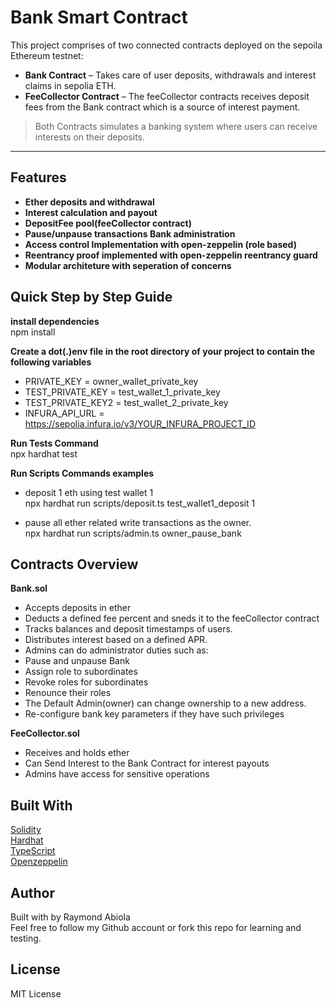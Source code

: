 # Bank Smart Contract

This project comprises of two connected contracts deployed on the sepoila Ethereum testnet: 

- **Bank Contract** – Takes care of user deposits, withdrawals and interest claims in sepolia ETH.
- **FeeCollector Contract** – The feeCollector contracts receives deposit fees from the Bank contract which is a source of interest payment.

> Both Contracts simulates a banking system where users can receive interests on their deposits.

---

## Features

- **Ether deposits and withdrawal** 
- **Interest calculation and payout** 
- **DepositFee pool(feeCollector contract)** 
- **Pause/unpause transactions Bank administration**
- **Access control Implementation with open-zeppelin (role based)** 
- **Reentrancy proof implemented with open-zeppelin reentrancy guard** 
- **Modular architeture with seperation of concerns**

## Quick Step by Step Guide

**install dependencies** <br>
npm install

**Create a dot(.)env file in the root directory of your project to contain the following variables**
- PRIVATE_KEY = owner_wallet_private_key
- TEST_PRIVATE_KEY = test_wallet_1_private_key
- TEST_PRIVATE_KEY2 = test_wallet_2_private_key
- INFURA_API_URL = https://sepolia.infura.io/v3/YOUR_INFURA_PROJECT_ID

**Run Tests Command** <br>
npx hardhat test

**Run Scripts Commands examples**
- deposit 1 eth using test wallet 1 <br>
npx hardhat run scripts/deposit.ts test_wallet1_deposit 1 <br>

- pause all ether related write transactions as the owner. <br>
npx hardhat run scripts/admin.ts owner_pause_bank

## Contracts Overview
**Bank.sol**
- Accepts deposits in ether
- Deducts a defined fee percent and sneds it to the feeCollector contract
- Tracks balances and deposit timestamps of users.
- Distributes interest based on a defined APR.
- Admins can do administrator duties such as:
- Pause and unpause Bank
- Assign role to subordinates
- Revoke roles for subordinates
- Renounce their roles
- The Default Admin(owner) can change ownership to a new address.
- Re-configure bank key parameters if they have such privileges <br>

**FeeCollector.sol** <br>
- Receives and holds ether
- Can Send Interest to the Bank Contract for interest payouts
- Admins have access for sensitive operations

## Built With
[Solidity](https://docs.soliditylang.org/en/v0.8.30/) <br>
[Hardhat](https://hardhat.org/) <br>
[TypeScript](https://www.typescriptlang.org/docs/) <br>
[Openzeppelin](https://docs.openzeppelin.com/) <br>

## Author
Built with by Raymond Abiola <br>
Feel free to follow my Github account or fork this repo for learning and testing.

## License
MIT License
